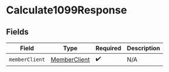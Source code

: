 # Calculate1099Response


## Fields

| Field                                               | Type                                                | Required                                            | Description                                         |
| --------------------------------------------------- | --------------------------------------------------- | --------------------------------------------------- | --------------------------------------------------- |
| `memberClient`                                      | [MemberClient](../../models/shared/memberclient.md) | :heavy_check_mark:                                  | N/A                                                 |